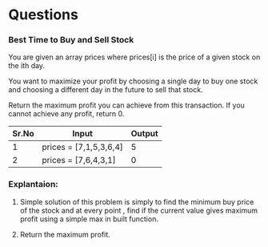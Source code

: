 # Questions

### Best Time to Buy and Sell Stock

You are given an array prices where prices[i] is the price of a given stock on the ith day.

You want to maximize your profit by choosing a single day to buy one stock and choosing a different day in the future to sell that stock.

Return the maximum profit you can achieve from this transaction. If you cannot achieve any profit, return 0.

| Sr.No | Input                  | Output |
| ----- | ---------------------- | ------ |
| 1     | prices = [7,1,5,3,6,4] | 5      |
| 2     | prices = [7,6,4,3,1]   | 0      |

### Explantaion:

1. Simple solution of this problem is simply to find the minimum buy price of the stock and at every point , find if the current value gives maximum profit using a simple max in built function.


2. Return the maximum profit.
